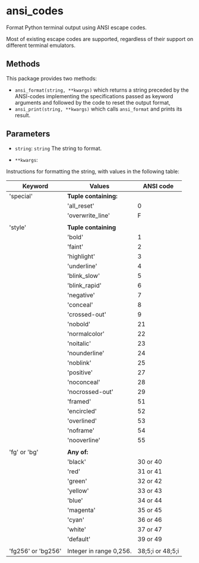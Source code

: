 
ansi_codes
==========

Format Python terminal output using ANSI escape codes.


Most of existing escape codes are supported, regardless of their support on
different terminal emulators.

Methods
-------

This package provides two methods:

- `ansi_format(string, **kwargs)` which returns a string preceded by the
  ANSI-codes implementing the specifications passed as keyword arguments and
  followed by the code to reset the output format,
- `ansi_print(string, **kwargs)` which calls `ansi_format` and prints its
  result.

Parameters
----------

- `string`: `string`
    The string to format.

- `**kwargs`:

Instructions for formatting the string, with values in the following table:

| Keyword           | Values                            | ANSI code         |
|-------------------|-----------------------------------|-------------------|
| 'special'         | **Tuple containing:**             |                   |
|                   | 'all_reset'                       | 0                 |
|                   | 'overwrite_line'                  | F                 |
|                   |                                   |                   |
| 'style'           | **Tuple containing**              |                   |
|                   | 'bold'                            | 1                 |
|                   | 'faint'                           | 2                 |
|                   | 'highlight'                       | 3                 |
|                   | 'underline'                       | 4                 |
|                   | 'blink_slow'                      | 5                 |
|                   | 'blink_rapid'                     | 6                 |
|                   | 'negative'                        | 7                 |
|                   | 'conceal'                         | 8                 |
|                   | 'crossed-out'                     | 9                 |
|                   | 'nobold'                          | 21                |
|                   | 'normalcolor'                     | 22                |
|                   | 'noitalic'                        | 23                |
|                   | 'nounderline'                     | 24                |
|                   | 'noblink'                         | 25                |
|                   | 'positive'                        | 27                |
|                   | 'noconceal'                       | 28                |
|                   | 'nocrossed-out'                   | 29                |
|                   | 'framed'                          | 51                |
|                   | 'encircled'                       | 52                |
|                   | 'overlined'                       | 53                |
|                   | 'noframe'                         | 54                |
|                   | 'nooverline'                      | 55                |
|                   |                                   |                   |
| 'fg' or 'bg'      | **Any of:**                       |                   |
|                   | 'black'                           | 30 or 40          |
|                   | 'red'                             | 31 or 41          |
|                   | 'green'                           | 32 or 42          |
|                   | 'yellow'                          | 33 or 43          |
|                   | 'blue'                            | 34 or 44          |
|                   | 'magenta'                         | 35 or 45          |
|                   | 'cyan'                            | 36 or 46          |
|                   | 'white'                           | 37 or 47          |
|                   | 'default'                         | 39 or 49          |
|                   |                                   |                   |
| 'fg256' or 'bg256'| Integer in range 0,256.           | 38;5;i or 48;5;i  |
